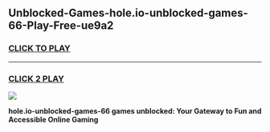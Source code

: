 
## Unblocked-Games-hole.io-unblocked-games-66-Play-Free-ue9a2
<h3>
<a href="https://premium76.site?title=hole.io-unblocked-games-66&ref=23A">CLICK TO PLAY</a></h3>
<hr>

<h3>
<a href="https://premium76.site?title=hole.io-unblocked-games-66&ref=23A">CLICK 2 PLAY</a>
  
</h3>

<a href="https://premium76.site?title=hole.io-unblocked-games-66&ref=23A"><img src="https://clearcache.store/games.png"></a>


**hole.io-unblocked-games-66 games unblocked: Your Gateway to Fun and Accessible Online Gaming**
